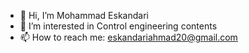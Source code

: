 - 👋 Hi, I’m Mohammad Eskandari
- 👀 I’m interested in Control engineering contents
- 📫 How to reach me: eskandariahmad20@gmail.com

<!---
KarimMohammadd/KarimMohammadd is a ✨ special ✨ repository because its `README.md` (this file) appears on your GitHub profile.
You can click the Preview link to take a look at your changes.
--->
